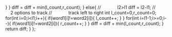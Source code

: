 }
}
diff = diff + min(l_count,r_count);
}
else{
//             l2>l1
diff = l2-l1;
//             2 options to track
//             track left to right
int l_count=0,r_count=0;
for(int i=0;i<l1;i++){
if(word1[i]!=word2[i]){
l_count++;
}
}
for(int i=l1-1;i>=0;i--){
if(word1[i]!=word2[i]){
r_count++;
}
}
diff = diff + min(l_count,r_count);
}
return diff;
}
};